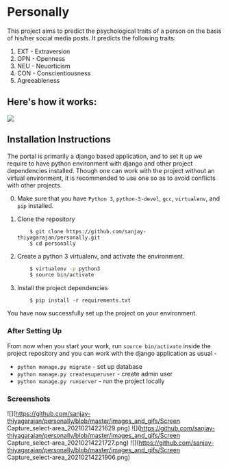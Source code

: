 # Personally
This project aims to predict the psychological traits of a person on the basis of his/her social media posts. It predicts the following traits:
1. EXT - Extraversion
2. OPN - Openness
3. NEU - Neuorticism
4. CON - Conscientiousness
5. Agreeableness
## Here's how it works:
![](https://github.com/sanjay-thiyagarajan/personally/blob/master/images_and_gifs/workflow_1.png)

## Installation Instructions
The portal is primarily a django based application, and to set it up we require to have 
python environment with django and other project dependencies installed. Though one can
work with the project without an virtual environment,  it is recommended to use one so 
as to avoid conflicts with other projects.

0. Make sure that you have `Python 3`, `python-3-devel`, `gcc`, `virtualenv`, and `pip` installed.     
1. Clone the repository

    ```
        $ git clone https://github.com/sanjay-thiyagarajan/personally.git
        $ cd personally
    ```
2. Create a python 3 virtualenv, and activate the environment.
    ```bash
        $ virtualenv -p python3
        $ source bin/activate
    ```   
3. Install the project dependencies
    ```
        $ pip install -r requirements.txt
    ```

You have now successfully set up the project on your environment. 

### After Setting Up
From now when you start your work, run ``source bin/activate`` inside the project repository and you can work with the django application as usual - 

* `python manage.py migrate` - set up database
* `python manage.py createsuperuser` - create admin user
* `python manage.py runserver`  - run the project locally

### Screenshots
![](https://github.com/sanjay-thiyagarajan/personally/blob/master/images_and_gifs/Screen Capture_select-area_20210214221629.png)
![](https://github.com/sanjay-thiyagarajan/personally/blob/master/images_and_gifs/Screen Capture_select-area_20210214221727.png)
![](https://github.com/sanjay-thiyagarajan/personally/blob/master/images_and_gifs/Screen Capture_select-area_20210214221906.png)
